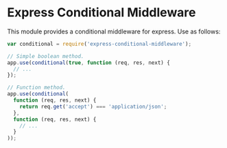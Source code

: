 # Express Conditional Middleware

This module provides a conditional middleware for express. Use as follows:

```javascript
var conditional = require('express-conditional-middleware');

// Simple boolean method.
app.use(conditional(true, function (req, res, next) {
  // ...
});

// Function method.
app.use(conditional(
  function (req, res, next) {
    return req.get('accept') === 'application/json';
  },
  function (req, res, next) {
    // ...
  }
));
```

